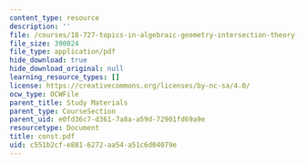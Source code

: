 ```yaml
---
content_type: resource
description: ''
file: /courses/18-727-topics-in-algebraic-geometry-intersection-theory-on-moduli-spaces-spring-2006/c551b2cfe8816272aa54a51c6d04079e_const.pdf
file_size: 390024
file_type: application/pdf
hide_download: true
hide_download_original: null
learning_resource_types: []
license: https://creativecommons.org/licenses/by-nc-sa/4.0/
ocw_type: OCWFile
parent_title: Study Materials
parent_type: CourseSection
parent_uid: e0fd36c7-d361-7a8a-a59d-72901fd69a9e
resourcetype: Document
title: const.pdf
uid: c551b2cf-e881-6272-aa54-a51c6d04079e
---
```

